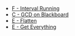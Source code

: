 * [F - Interval Running](https://atcoder.jp/contests/sumitrust2019/tasks/sumitb2019_f)
* [C - GCD on Blackboard](https://atcoder.jp/contests/abc125/tasks/abc125_c)
* [E - Flatten](https://atcoder.jp/contests/abc152/tasks/abc152_e)
* [E - Get Everything](https://atcoder.jp/contests/abc142/tasks/abc142_e)
